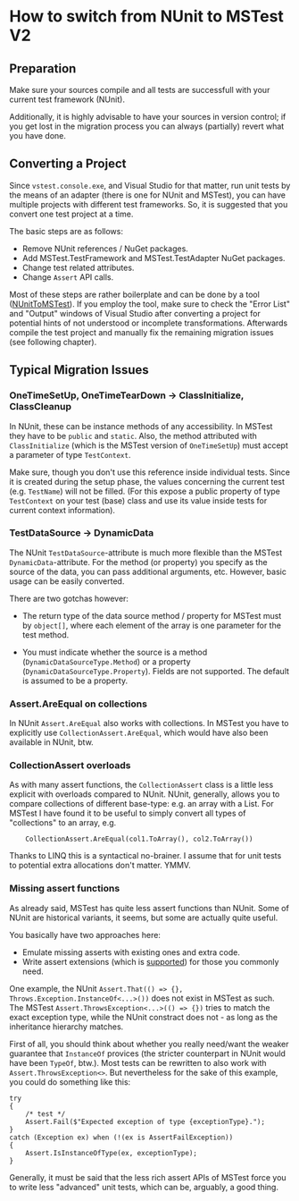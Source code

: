 # How to switch from NUnit to MSTest V2

## Preparation

Make sure your sources compile and all tests are successfull with your
current test framework (NUnit).

Additionally, it is highly advisable to have your sources in version
control; if you get lost in the migration process you can always
(partially) revert what you have done.

## Converting a Project

Since `vstest.console.exe`, and Visual Studio for that matter, run unit tests
by the means of an adapter (there is one for NUnit and MSTest), you can have
multiple projects with different test frameworks. So, it is suggested that
you convert one test project at a time.

The basic steps are as follows:

* Remove NUnit references / NuGet packages.
* Add MSTest.TestFramework and MSTest.TestAdapter NuGet packages.
* Change test related attributes.
* Change `Assert` API calls.

Most of these steps are rather boilerplate and can be done by a tool
([NUnitToMSTest](https://github.com/cklutz/NUnitToMSTest)). If you employ
the tool, make sure to check the "Error List" and "Output" windows of
Visual Studio after converting a project for potential hints of not
understood or incomplete transformations. Afterwards compile the
test project and manually fix the remaining migration issues (see
following chapter).

## Typical Migration Issues

### OneTimeSetUp, OneTimeTearDown -> ClassInitialize, ClassCleanup

In NUnit, these can be instance methods of any accessibility.
In MSTest they have to be `public` and `static`. Also, the method
attributed with `ClassInitialize` (which is the MSTest version of
`OneTimeSetUp`) must accept a parameter of type `TestContext`.

Make sure, though you don't use this reference inside individual
tests. Since it is created during the setup phase, the values
concerning the current test (e.g. `TestName`) will not be filled.
(For this expose a public property of type `TestContext` on your
test (base) class and use its value inside tests for current context
information).

### TestDataSource -> DynamicData

The NUnit `TestDataSource`-attribute is much more flexible than
the MSTest `DynamicData`-attribute. For the method (or property)
you specify as the source of the data, you can pass additional
arguments, etc. However, basic usage can be easily converted.

There are two gotchas however:

* The return type of the data source method / property for MSTest
  must by `object[]`, where each element of the array is one
  parameter for the test method.

* You must indicate whether the source is a method (`DynamicDataSourceType.Method`)
  or a property (`DynamicDataSourceType.Property`). Fields are not supported.
  The default is assumed to be a property.

### Assert.AreEqual on collections

In NUnit `Assert.AreEqual` also works with collections. In MSTest you
have to explicitly use `CollectionAssert.AreEqual`, which would have
also been available in NUnit, btw.

### CollectionAssert overloads

As with many assert functions, the `CollectionAssert` class is a little
less explicit with overloads compared to NUnit. NUnit, generally, allows
you to compare collections of different base-type: e.g. an array with
a List<T>. For MSTest I have found it to be useful to simply convert
all types of "collections" to an array, e.g.

        CollectionAssert.AreEqual(col1.ToArray(), col2.ToArray())

Thanks to LINQ this is a syntactical no-brainer. I assume that for
unit tests to potential extra allocations don't matter. YMMV.

### Missing assert functions

As already said, MSTest has quite less assert functions than NUnit.
Some of NUnit are historical variants, it seems, but some are actually
quite useful.

You basically have two approaches here:

* Emulate missing asserts with existing ones and extra code.
* Write assert extensions (which is [supported](https://github.com/Microsoft/testfx-docs/blob/master/RFCs/002-Framework-Extensibility-Custom-Assertions.md))
  for those you commonly need.

One example, the NUnit `Assert.That(() => {}, Throws.Exception.InstanceOf<...>())` does not exist
in MSTest as such. The MSTest `Assert.ThrowsException<...>(() => {})` tries to match the exact
exception type, while the NUnit constract does not - as long as the inheritance hierarchy matches.

First of all, you should think about whether you really need/want the weaker guarantee that 
`InstanceOf` provices (the stricter counterpart in NUnit would have been `TypeOf`, btw.).
Most tests can be rewritten to also work with `Assert.ThrowsException<>`. But nevertheless
for the sake of this example, you could do something like this:

    try 
    {
        /* test */
        Assert.Fail($"Expected exception of type {exceptionType}.");
    }
    catch (Exception ex) when (!(ex is AssertFailException)) 
    {
        Assert.IsInstanceOfType(ex, exceptionType);
    }


Generally, it must be said that the less rich assert APIs of MSTest force you
to write less "advanced" unit tests, which can be, arguably, a good thing.
